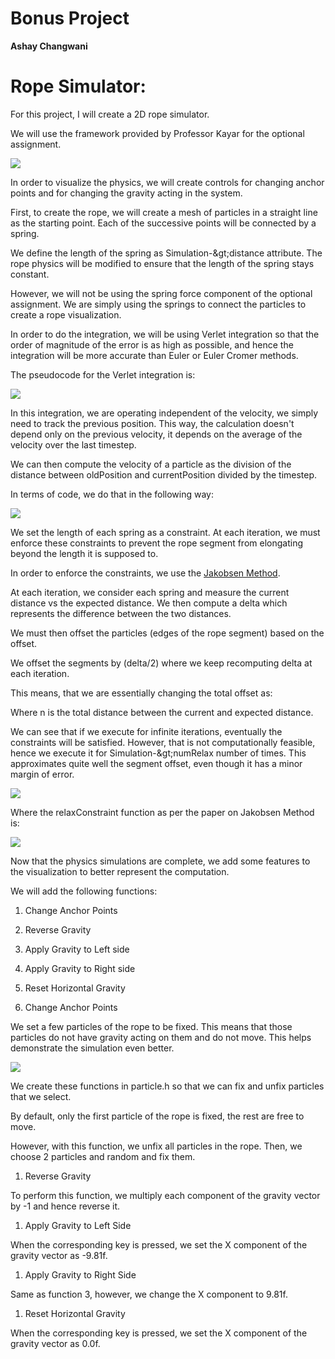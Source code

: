 # **Bonus Project**

**Ashay Changwani**

# **Rope Simulator:**

For this project, I will create a 2D rope simulator.

We will use the framework provided by Professor Kayar for the optional assignment.

![](RackMultipart20220608-1-ywjpvy_html_55d5689a5ce1192d.png)

In order to visualize the physics, we will create controls for changing anchor points and for changing the gravity acting in the system.

First, to create the rope, we will create a mesh of particles in a straight line as the starting point. Each of the successive points will be connected by a spring.

We define the length of the spring as Simulation-\&gt;distance attribute. The rope physics will be modified to ensure that the length of the spring stays constant.

However, we will not be using the spring force component of the optional assignment. We are simply using the springs to connect the particles to create a rope visualization.

In order to do the integration, we will be using Verlet integration so that the order of magnitude of the error is as high as possible, and hence the integration will be more accurate than Euler or Euler Cromer methods.

The pseudocode for the Verlet integration is:

![](RackMultipart20220608-1-ywjpvy_html_352e09ec41f2c188.png)

In this integration, we are operating independent of the velocity, we simply need to track the previous position. This way, the calculation doesn&#39;t depend only on the previous velocity, it depends on the average of the velocity over the last timestep.

We can then compute the velocity of a particle as the division of the distance between oldPosition and currentPosition divided by the timestep.

In terms of code, we do that in the following way:

![](RackMultipart20220608-1-ywjpvy_html_f8a338ca16cf2ea4.png)

We set the length of each spring as a constraint. At each iteration, we must enforce these constraints to prevent the rope segment from elongating beyond the length it is supposed to.

In order to enforce the constraints, we use the [Jakobsen Method](https://www.cs.cmu.edu/afs/cs/academic/class/15462-s13/www/lec_slides/Jakobsen.pdf).

At each iteration, we consider each spring and measure the current distance vs the expected distance. We then compute a delta which represents the difference between the two distances.

We must then offset the particles (edges of the rope segment) based on the offset.

We offset the segments by (delta/2) where we keep recomputing delta at each iteration.

This means, that we are essentially changing the total offset as:

Where n is the total distance between the current and expected distance.

We can see that if we execute for infinite iterations, eventually the constraints will be satisfied. However, that is not computationally feasible, hence we execute it for Simulation-\&gt;numRelax number of times. This approximates quite well the segment offset, even though it has a minor margin of error.

![](RackMultipart20220608-1-ywjpvy_html_7cb70155f151fd5f.png)

Where the relaxConstraint function as per the paper on Jakobsen Method is:

![](RackMultipart20220608-1-ywjpvy_html_108be78bde8f97f0.png)

Now that the physics simulations are complete, we add some features to the visualization to better represent the computation.

We will add the following functions:

1. Change Anchor Points
2. Reverse Gravity
3. Apply Gravity to Left side
4. Apply Gravity to Right side
5. Reset Horizontal Gravity

1. Change Anchor Points

We set a few particles of the rope to be fixed. This means that those particles do not have gravity acting on them and do not move. This helps demonstrate the simulation even better.

![](RackMultipart20220608-1-ywjpvy_html_32848723efacaa45.png)

We create these functions in particle.h so that we can fix and unfix particles that we select.

By default, only the first particle of the rope is fixed, the rest are free to move.

However, with this function, we unfix all particles in the rope. Then, we choose 2 particles and random and fix them.

1. Reverse Gravity

To perform this function, we multiply each component of the gravity vector by -1 and hence reverse it.

1. Apply Gravity to Left Side

When the corresponding key is pressed, we set the X component of the gravity vector as -9.81f.

1. Apply Gravity to Right Side

Same as function 3, however, we change the X component to 9.81f.

1. Reset Horizontal Gravity

When the corresponding key is pressed, we set the X component of the gravity vector as 0.0f.